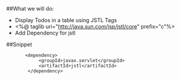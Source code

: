 ##What we will do:
- Display Todos in a table using JSTL Tags
- <%@ taglib uri="http://java.sun.com/jsp/jstl/core" prefix="c"%>
- Add Dependency for jstl

##Snippet
```       
       <dependency>
            <groupId>javax.servlet</groupId>
            <artifactId>jstl</artifactId>
        </dependency>
```